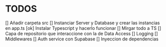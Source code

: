 # TODOS

[] Añadir carpeta src
[] Instanciar Server y Database y crear las instancias en app.ts
[ok] Instalar Typescript y hacerlo funcionar
[] Mirgar todo a TS
[] Capa de repositorio que interaccione con la de Data Access
[] Logging
[] Middlewares
[] Auth service con Supabase
[] Inyeccion de dependencias
